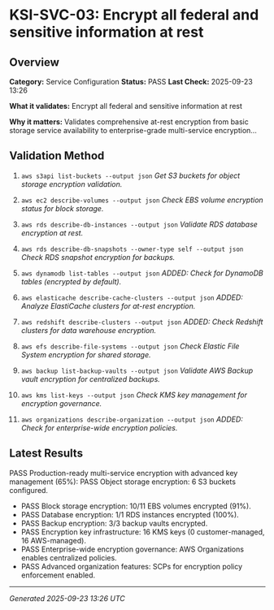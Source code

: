 # KSI-SVC-03: Encrypt all federal and sensitive information at rest

## Overview

**Category:** Service Configuration
**Status:** PASS
**Last Check:** 2025-09-23 13:26

**What it validates:** Encrypt all federal and sensitive information at rest

**Why it matters:** Validates comprehensive at-rest encryption from basic storage service availability to enterprise-grade multi-service encryption...

## Validation Method

1. `aws s3api list-buckets --output json`
   *Get S3 buckets for object storage encryption validation.*

2. `aws ec2 describe-volumes --output json`
   *Check EBS volume encryption status for block storage.*

3. `aws rds describe-db-instances --output json`
   *Validate RDS database encryption at rest.*

4. `aws rds describe-db-snapshots --owner-type self --output json`
   *Check RDS snapshot encryption for backups.*

5. `aws dynamodb list-tables --output json`
   *ADDED: Check for DynamoDB tables (encrypted by default).*

6. `aws elasticache describe-cache-clusters --output json`
   *ADDED: Analyze ElastiCache clusters for at-rest encryption.*

7. `aws redshift describe-clusters --output json`
   *ADDED: Check Redshift clusters for data warehouse encryption.*

8. `aws efs describe-file-systems --output json`
   *Check Elastic File System encryption for shared storage.*

9. `aws backup list-backup-vaults --output json`
   *Validate AWS Backup vault encryption for centralized backups.*

10. `aws kms list-keys --output json`
   *Check KMS key management for encryption governance.*

11. `aws organizations describe-organization --output json`
   *ADDED: Check for enterprise-wide encryption policies.*

## Latest Results

PASS Production-ready multi-service encryption with advanced key management (65%): PASS Object storage encryption: 6 S3 buckets configured.
- PASS Block storage encryption: 10/11 EBS volumes encrypted (91%).
- PASS Database encryption: 1/1 RDS instances encrypted (100%).
- PASS Backup encryption: 3/3 backup vaults encrypted.
- PASS Encryption key infrastructure: 16 KMS keys (0 customer-managed, 16 AWS-managed).
- PASS Enterprise-wide encryption governance: AWS Organizations enables centralized policies.
- PASS Advanced organization features: SCPs for encryption policy enforcement enabled.

---
*Generated 2025-09-23 13:26 UTC*